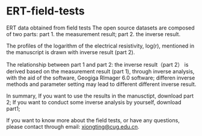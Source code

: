 # ERT-field-tests
ERT data obtained from field tests
The open source datasets are composed of two parts: 
        part 1. the measurement result;
        part 2. the inverse result.

The profiles of the logarithm of the electrical resistivity, log(r), mentioned in the manuscript is drawn with inverse result (part 2).

The relationship between part 1 and part 2: 
        the inverse result（part 2） is derived based on the measurement result (part 1), through inverse analysis, with the aid of the software, Geogiga RImager 6.0 software;
        differen inverse methods and parameter setting may lead to different different inverse result.

        
In summary,
       If you want to use the results in the manusctipt,  download part 2;
       If you want to conduct some inverse analysis by yourself, download part1;

If you want to know more about the field tests, or have any questions,
        please contact through email: xiongting@cug.edu.cn.


